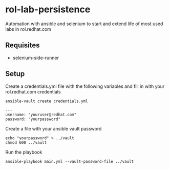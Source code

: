 # rol-lab-persistence
Automation with ansible and selenium to start and extend life of most used labs in rol.redhat.com

## Requisites
- selenium-side-runner

## Setup
Create a credentials.yml file with the following variables and fill in with your rol.redhat.com credentials

```
ansible-vault create credentials.yml

---
username: "youruser@redhat.com"
password: "yourpassword"
``` 

Create a file with your ansible vault password

``` 
echo "yourpassword" > ../vault
chmod 600 ../vault
``` 

Run the playbook

``` 
ansible-playbook main.yml --vault-password-file ../vault

``` 
